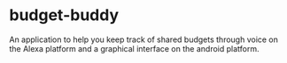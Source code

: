 # budget-buddy
An application to help you keep track of shared budgets through voice on the Alexa platform and a graphical interface on the android platform. 
